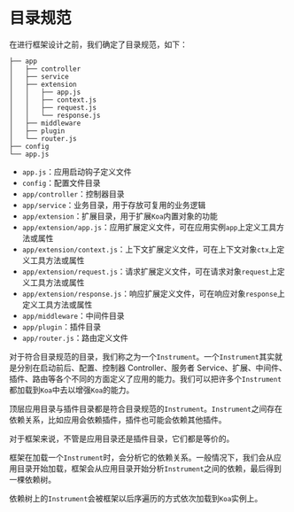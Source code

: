 # 目录规范

在进行框架设计之前，我们确定了目录规范，如下：

```
├── app
│   ├── controller
│   ├── service
│   ├── extension
│   │   ├── app.js
│   │   ├── context.js
│   │   ├── request.js
│   │   └── response.js
│   ├── middleware
│   ├── plugin
│   └── router.js
├── config
└── app.js

```

- `app.js`：应用启动钩子定义文件
- `config`：配置文件目录
- `app/controller`：控制器目录
- `app/service`：业务目录，用于存放可复用的业务逻辑
- `app/extension`：扩展目录，用于扩展`Koa`内置对象的功能
- `app/extension/app.js`：应用扩展定义文件，可在应用实例`app`上定义工具方法或属性
- `app/extension/context.js`：上下文扩展定义文件，可在上下文对象`ctx`上定义工具方法或属性
- `app/extension/request.js`：请求扩展定义文件，可在请求对象`request`上定义工具方法或属性
- `app/extension/response.js`：响应扩展定义文件，可在响应对象`response`上定义工具方法或属性
- `app/middleware`：中间件目录
- `app/plugin`：插件目录
- `app/router.js`：路由定义文件

对于符合目录规范的目录，我们称之为一个`Instrument`。一个`Instrument`其实就是分别在启动前后、配置、控制器 Controller、服务者 Service、扩展、中间件、插件、路由等各个不同的方面定义了应用的能力。我们可以把许多个`Instrument`都加载到`Koa`中去以增强`Koa`的能力。

顶层应用目录与插件目录都是符合目录规范的`Instrument`。`Instrument`之间存在依赖关系，比如应用会依赖插件，插件也可能会依赖其他插件。

对于框架来说，不管是应用目录还是插件目录，它们都是等价的。

框架在加载一个`Instrument`时，会分析它的依赖关系。一般情况下，我们会从应用目录开始加载，框架会从应用目录开始分析`Instrument`之间的依赖，最后得到一棵依赖树。

依赖树上的`Instrument`会被框架以后序遍历的方式依次加载到`Koa`实例上。

